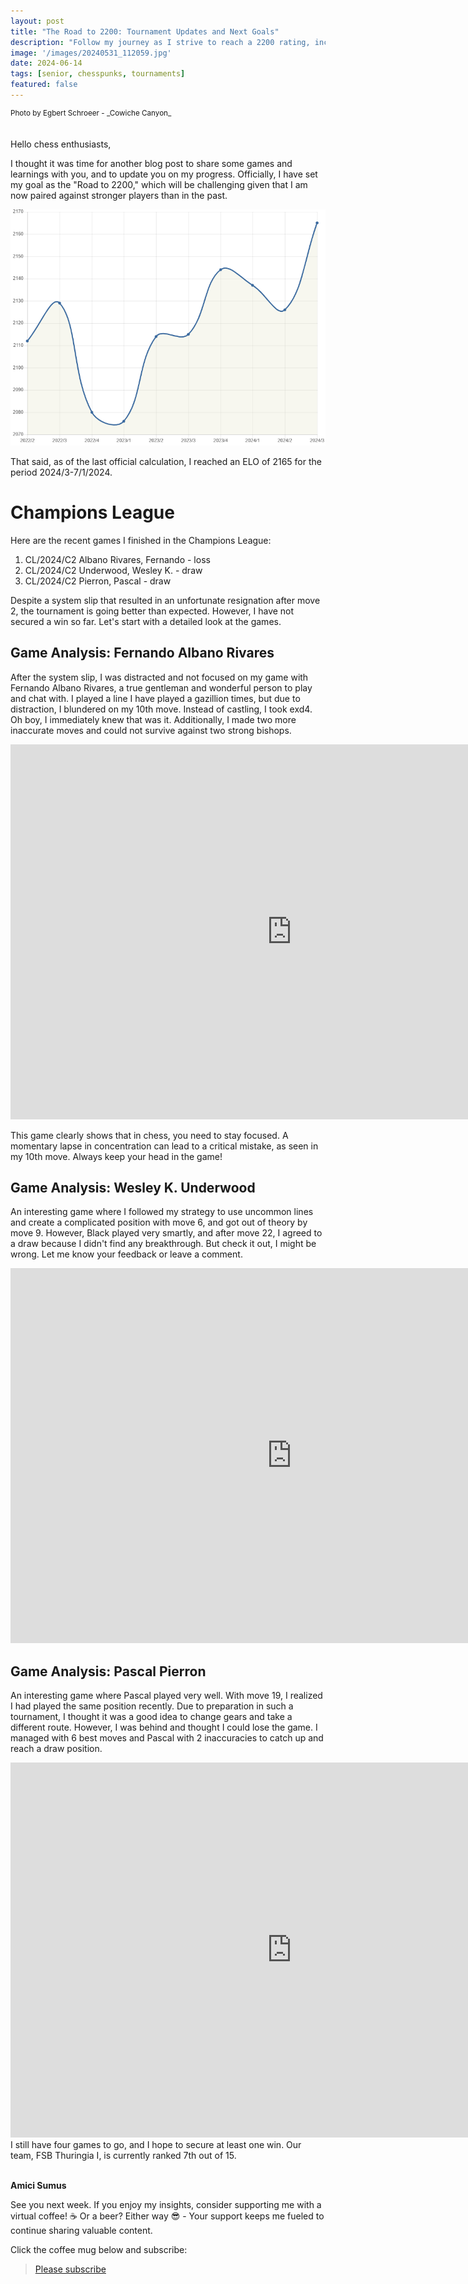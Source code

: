 ```yaml
---
layout: post
title: "The Road to 2200: Tournament Updates and Next Goals"
description: "Follow my journey as I strive to reach a 2200 rating, including tournament updates and strategic insights."
image: '/images/20240531_112059.jpg'
date: 2024-06-14
tags: [senior, chesspunks, tournaments]
featured: false
---
```


<div style="text-align: left; font-size: smaller;">
Photo by Egbert Schroeer - _Cowiche Canyon_
</div>
<br>
<br>
Hello chess enthusiasts,

I thought it was time for another blog post to share some games and learnings with you, and to update you on my progress. Officially, I have set my goal as the "Road to 2200," which will be challenging given that I am now paired against stronger players than in the past.

![alt text](/images/rating-6-14-2024.png)

That said, as of the last official calculation, I reached an ELO of 2165 for the period 2024/3-7/1/2024.

# Champions League

Here are the recent games I finished in the Champions League:

1. CL/2024/C2 Albano Rivares, Fernando - loss
2. CL/2024/C2 Underwood, Wesley K. - draw
3. CL/2024/C2 Pierron, Pascal - draw

Despite a system slip that resulted in an unfortunate resignation after move 2, the tournament is going better than expected. However, I have not secured a win so far. Let's start with a detailed look at the games.

## Game Analysis: Fernando Albano Rivares

After the system slip, I was distracted and not focused on my game with Fernando Albano Rivares, a true gentleman and wonderful person to play and chat with. I played a line I have played a gazillion times, but due to distraction, I blundered on my 10th move. Instead of castling, I took exd4. Oh boy, I immediately knew that was it. Additionally, I made two more inaccurate moves and could not survive against two strong bishops.

<iframe style='border: 0;' width='900px' height='600px' src='https://share.chessbase.com/SharedGames/frame/?p=syxJjZewqgLGmyR53x3MkFug/6d+herhSL/H6tw2MO0En6i8akcWmLwmKkwMD5c6'></iframe>

This game clearly shows that in chess, you need to stay focused. A momentary lapse in concentration can lead to a critical mistake, as seen in my 10th move. Always keep your head in the game!

## Game Analysis: Wesley K. Underwood

An interesting game where I followed my strategy to use uncommon lines and create a complicated position with move 6, and got out of theory by move 9. However, Black played very smartly, and after move 22, I agreed to a draw because I didn't find any breakthrough. But check it out, I might be wrong. Let me know your feedback or leave a comment.

<iframe style='border: 0;' width='900px' height='600px' src='https://share.chessbase.com/SharedGames/frame/?p=syxJjZewqgLGmyR53x3MkPLG3bouvmE8MvbBL2+v4pqJA1Ub/+VhLJRxW4L3yjFF'></iframe>

## Game Analysis: Pascal Pierron

An interesting game where Pascal played very well. With move 19, I realized I had played the same position recently. Due to preparation in such a tournament, I thought it was a good idea to change gears and take a different route. However, I was behind and thought I could lose the game. I managed with 6 best moves and Pascal with 2 inaccuracies to catch up and reach a draw position.

<iframe style='border: 0;' width='900px' height='600px' src='https://share.chessbase.com/SharedGames/frame/?p=syxJjZewqgLGmyR53x3MkFyCpbrhY+/N9AHG7/SJVvOM5HJdKij1Y6ziX2gErfiO'></iframe>

<br>
I still have four games to go, and I hope to secure at least one win. Our team, FSB Thuringia I, is currently ranked 7th out of 15.

<br>
<br>

**Amici Sumus**

See you next week. If you enjoy my insights, consider supporting me with a virtual coffee! ☕️ Or a beer? Either way 😎 - Your support keeps me fueled to continue sharing valuable content.

Click the coffee mug below and subscribe:

> [Please subscribe](https://follow.it/senior-chess-improver?leanpub)
